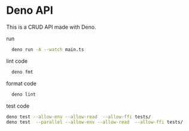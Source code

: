 # Deno API

This is a CRUD API made with Deno.

run

```bash
  deno run -A --watch main.ts
```

lint code

```bash
  deno fmt
```

format code

```bash
  deno lint
```

test code

```bash
deno test --allow-env --allow-read  --allow-ffi tests/
deno test  --parallel --allow-env --allow-read  --allow-ffi tests/
```
